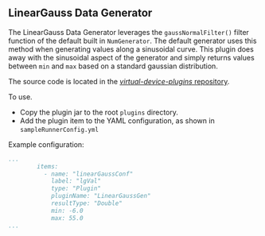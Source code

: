 ## LinearGauss Data Generator

The LinearGauss Data Generator leverages the `gaussNormalFilter()` filter function of the default built in `NumGenerator`.  The default generator uses this method when generating values along a sinusoidal curve.  This plugin does away with the sinusoidal aspect of the generator and simply returns values between `min` and `max` based on a standard gaussian distribution.

The source code is located in the [_virtual-device-plugins_ repository](https://github.com/bonitoo-io/virtual-device-plugins/tree/main/examples/linearGauss).

To use.
  * Copy the plugin jar to the root `plugins` directory. 
  * Add the plugin item to the YAML configuration, as shown in `sampleRunnerConfig.yml`

Example configuration:

```yaml
...
        items:
          - name: "linearGaussConf"
            label: "lgVal"
            type: "Plugin"
            pluginName: "LinearGaussGen"
            resultType: "Double"
            min: -6.0
            max: 55.0
...
```